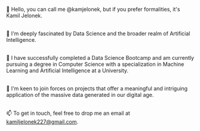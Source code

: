 👋 Hello, you can call me @kamjelonek, but if you prefer formalities, it's Kamil Jelonek.  
<br />

👀 I'm deeply fascinated by Data Science and the broader realm of Artificial Intelligence.  
<br />

🌱 I have successfully completed a Data Science Bootcamp and am currently pursuing a degree in Computer Science with a specialization in Machine Learning and Artificial Intelligence at a University.  
<br />

💞️ I'm keen to join forces on projects that offer a meaningful and intriguing application of the massive data generated in our digital age.  
<br />

📫 To get in touch, feel free to drop me an email at kamiljelonek227@gmail.com.

